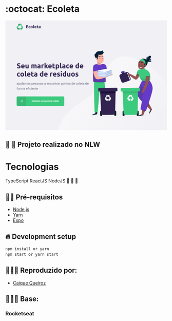 # :octocat: Ecoleta
<img src="assets/ecoleta.png" alt="ecoleta" width="900"/>

## :rocket: :rocket: Projeto realizado no NLW

# Tecnologias

TypeScript ReactJS NodeJS :purple_heart: :purple_heart: :purple_heart:


## ✋🏻 Pré-requisitos

- [Node.js](https://nodejs.org/en/)
- [Yarn](https://yarnpkg.com/pt-BR/docs/install)
- [Expo](https://expo.io/)

## 🔥 Development setup

```sh
npm install or yarn
npm start or yarn start
```

## 👨🏼‍💻 Reproduzido por:

- [Caique Queiroz](https://github.com/clqueiroz)

## 👨🏼‍💻 Base:

### Rocketseat
